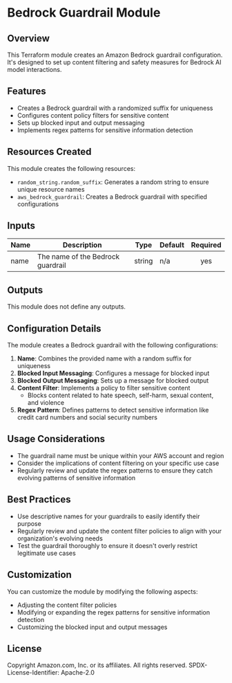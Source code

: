 # Bedrock Guardrail Module

## Overview

This Terraform module creates an Amazon Bedrock guardrail configuration. It's designed to set up content filtering and safety measures for Bedrock AI model interactions.

## Features

- Creates a Bedrock guardrail with a randomized suffix for uniqueness
- Configures content policy filters for sensitive content
- Sets up blocked input and output messaging
- Implements regex patterns for sensitive information detection

## Resources Created

This module creates the following resources:

- `random_string.random_suffix`: Generates a random string to ensure unique resource names
- `aws_bedrock_guardrail`: Creates a Bedrock guardrail with specified configurations

## Inputs

| Name | Description | Type | Default | Required |
|------|-------------|------|---------|:--------:|
| name | The name of the Bedrock guardrail | string | n/a | yes |

## Outputs

This module does not define any outputs.

## Configuration Details

The module creates a Bedrock guardrail with the following configurations:

1. **Name**: Combines the provided name with a random suffix for uniqueness
2. **Blocked Input Messaging**: Configures a message for blocked input
3. **Blocked Output Messaging**: Sets up a message for blocked output
4. **Content Filter**: Implements a policy to filter sensitive content
   - Blocks content related to hate speech, self-harm, sexual content, and violence
5. **Regex Pattern**: Defines patterns to detect sensitive information like credit card numbers and social security numbers

## Usage Considerations

- The guardrail name must be unique within your AWS account and region
- Consider the implications of content filtering on your specific use case
- Regularly review and update the regex patterns to ensure they catch evolving patterns of sensitive information

## Best Practices

- Use descriptive names for your guardrails to easily identify their purpose
- Regularly review and update the content filter policies to align with your organization's evolving needs
- Test the guardrail thoroughly to ensure it doesn't overly restrict legitimate use cases

## Customization

You can customize the module by modifying the following aspects:

- Adjusting the content filter policies
- Modifying or expanding the regex patterns for sensitive information detection
- Customizing the blocked input and output messages

## License

Copyright Amazon.com, Inc. or its affiliates. All rights reserved.
SPDX-License-Identifier: Apache-2.0
